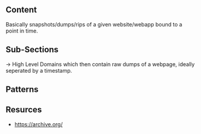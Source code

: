## Content

Basically snapshots/dumps/rips of a given website/webapp bound to a point in time.



## Sub-Sections

→ High Level Domains which then contain raw dumps of a webpage, ideally seperated by a timestamp.



## Patterns



## Resurces

- https://archive.org/
